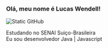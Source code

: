 ### Olá, meu nome é Lucas Wendell!

<img src="https://img.shields.io/static/v1?label=Overview&message=Lucas Wendell&color=f8efd4&style=for-the-badge&logo=GitHub" alt="Static GitHub">

<p>Estudando no SENAI Suiço-Brasileira<br/> Eu sou desenvolvedor Java | Javascript </p>
